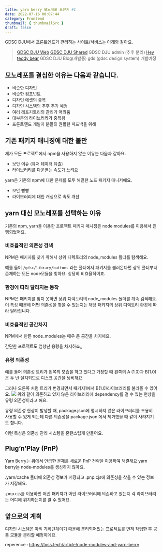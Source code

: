 ```yaml
---
title: yarn berry 모노레포 도전기 #1
date: 2022-07-16 00:07:44
category: Frontend
thumbnail: { thumbnailSrc }
draft: false
---
```


GDSC DJU에서 프론트엔드가 관리하는 사이트/서비스는 아래와 같아요.

>[GDSC DJU Web](https://gdsc-dju.web.app/)
[GDSC DJU Shared](https://gdsc-dju-shared.web.app/)
GDSC DJU admin (추후 분리)
[Hey teddy bear](https://hey-teddy.vercel.app/)
GDSC DJU Blog(개발중)
gds (gdsc design system) 개발예정


## 모노레포를 결심한 이유는 다음과 같습니다.
- 비슷한 디자인
- 비슷한 컴포넌트
- 디자인 에셋의 중복
- 디자인 시스템의 추후 추가 예정
- 여러 레포지토리의 관리가 어려움
- 대부분의 라이브러리가 중복됨
- 프론트엔드 개발자 분들의 원활한 피드백을 위해

## 기존 패키지 매니징에 대한 불만

제가 모든 프로젝트에서 npm을 사용하지 않는 이유는 다음과 같아요.

- 보안 이슈 (유저 데이터 유출)
- 라이브러리를 다운받는 속도가 느려요

yarn은 기존의 npm에 대한 문제를 모두 해결한 노드 패키지 매니저에요.

- 보안 빵빵
- 라이브러리에 대한 캐싱으로 속도 개선

## yarn 대신 모노레포를 선택하는 이유

기존의 npm, yarn을 이용한 프로젝트 패키지 매니징은 node modules를 이용해서 진행되었어요.

### 비효율적인 의존성 검색

NPM은 패키지를 찾기 위해서 상위 디렉토리의 node_modules 폴더를 탐색해요.

예를 들어 `/gdsc/library/buttons` 라는 폴더에서 패키지를 불러온다면 상위 폴더부터 존재하는 모든 node모듈을 찾아요. 상당히 비효율적이죠.

### 환경에 따라 달라지는 동작

NPM은 패키지를 찾지 못하면 상위 디렉토리의 node_modules 폴더를 계속 검색해요. 이 특성 때문에 어떤 의존성을 찾을 수 있는지는 해당 패키지의 상위 디렉토리 환경에 따라 달라집니다.

### 비효율적인 공간차지

NPM에서 만든 node_modules는 매우 큰 공간을 차지해요.

간단한 프로젝트도 엄청난 용량을 차지하죠,,

### 유령 의존성

예를 들어 의존성 트리가 왼쪽의 모습을 하고 있다고 가정할 때 왼쪽의 A (1.0)과 B(1.0)은 두 번 설치되므로 디스크 공간을 낭비해요.

그러나 오른쪽 처럼 트리가 변경되면서 패키지1에서 B(1.0)라이브러리를 불러올 수 있어요.
![](https://velog.velcdn.com/images/jhjeong00/post/b5c62c38-089c-44ae-ba7b-a8edff7a6b50/image.png)
위와 같이 의존하고 있지 않은 라이브러리에 dependency를 걸 수 있는 현상을 유령 의존성이라고 해요.

유령 의존성 현상이 발생할 때, package.json에 명시하지 않은 라이브러리를 조용히 사용할 수 있게 되는데 다른 의존성을 package.json 에서 제거했을 때 같이 사라지기도 합니다.

이런 특성은 의존성 관리 시스템을 혼란스럽게 만들어요.

## Plug’n’Play (PnP)

Yarn Berry는 위에서 언급한 문제를 새로운 PnP 전략을 이용하여 해결해요
yarn berry는 node-modules를 생성하지 않아요.

.yarn/cache 폴더에 의존성 정보가 저장되고 .pnp.cjs에 의존성을 찾을 수 있는 정보가 저장돼요.

.pnp.cjs를 이용하면 어떤 패키지가 어떤 라이브러리에 의존하고 있는지 각 라이브러리는 어디에 위치하는지를 알 수 있어요.

## 앞으로의 계획
디자인 시스템은 아직 기획단계이기 때문에 분리되어있는 프로젝트를 먼저 작업한 후 공통 모듈을 분리할 예정이에요.

reperence : https://toss.tech/article/node-modules-and-yarn-berry